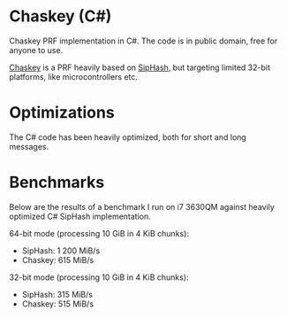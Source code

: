 # Chaskey (C#)
Chaskey PRF implementation in C#. The code is in public domain, free for anyone to use.

[Chaskey](http://mouha.be/chaskey/) is a PRF heavily based on [SipHash](https://131002.net/siphash/), but targeting limited 32-bit platforms, like microcontrollers etc. 

# Optimizations #
The C# code has been heavily optimized, both for short and long messages.

# Benchmarks #
Below are the results of a benchmark I run on i7 3630QM against heavily optimized C# SipHash implementation.

64-bit mode (processing 10 GiB in 4 KiB chunks):
- SipHash: 1 200 MiB/s
- Chaskey: 615 MiB/s

32-bit mode (processing 10 GiB in 4 KiB chunks):
- SipHash: 315 MiB/s
- Chaskey: 515 MiB/s